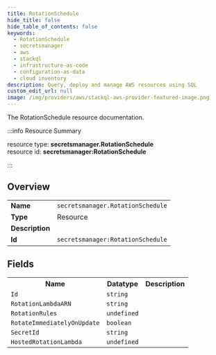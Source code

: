 ```yaml
---
title: RotationSchedule
hide_title: false
hide_table_of_contents: false
keywords:
  - RotationSchedule
  - secretsmanager
  - aws
  - stackql
  - infrastructure-as-code
  - configuration-as-data
  - cloud inventory
description: Query, deploy and manage AWS resources using SQL
custom_edit_url: null
image: /img/providers/aws/stackql-aws-provider-featured-image.png
---
```

The RotationSchedule resource documentation.

:::info Resource Summary

<div class="row">
<div class="providerDocColumn">
<span>resource type:&nbsp;<b>secretsmanager.RotationSchedule</b></span><br />
<span>resource id:&nbsp;<b>secretsmanager:RotationSchedule</b></span><br />
</div>
</div>

:::

## Overview
<table><tbody>
<tr><td><b>Name</b></td><td><code>secretsmanager.RotationSchedule</code></td></tr>
<tr><td><b>Type</b></td><td>Resource</td></tr>
<tr><td><b>Description</b></td><td></td></tr>
<tr><td><b>Id</b></td><td><code>secretsmanager:RotationSchedule</code></td></tr>
</tbody></table>

## Fields
<table><tbody>
<tr><th>Name</th><th>Datatype</th><th>Description</th></tr>
<tr><td><code>Id</code></td><td><code>string</code></td><td></td></tr><tr><td><code>RotationLambdaARN</code></td><td><code>string</code></td><td></td></tr><tr><td><code>RotationRules</code></td><td><code>undefined</code></td><td></td></tr><tr><td><code>RotateImmediatelyOnUpdate</code></td><td><code>boolean</code></td><td></td></tr><tr><td><code>SecretId</code></td><td><code>string</code></td><td></td></tr><tr><td><code>HostedRotationLambda</code></td><td><code>undefined</code></td><td></td></tr>
</tbody></table>